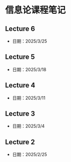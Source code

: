 # 信息论课程笔记

## Lecture 6
- 日期：2025/3/25

## Lecture 5
- 日期：2025/3/18

## Lecture 4
- 日期：2025/3/11

## Lecture 3
- 日期：2025/3/4

## Lecture 2
- 日期：2025/2/25
